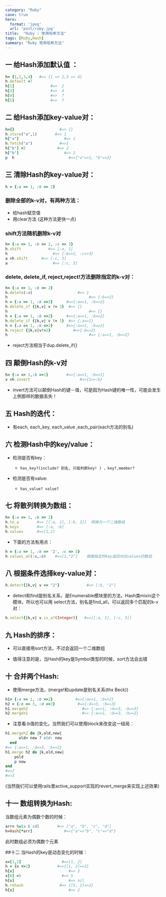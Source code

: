 ```yaml
---
category: "Ruby"
cave: true
hero:
  format: 'jpeg'
  url: 'post/ruby.jpg'
title:  "Ruby : 常用哈希方法"
tags: [Ruby,Hash]
summary: "Ruby 常用哈希方法"
---
```

## 一 给Hash添加默认值 ：

```ruby
h= {1,2,3,4}   #=> {1 => 2,3 => 4}
h.default =7
h[1]                #=>  2
h[3]                #=>  4
h[4]                #=>  7
h[5]                #=>  7
```

## 二 给Hash添加key-value对：

```ruby
h={}                    #=> {}
h.store("a",1)        #=> 1
h["a"]                    #=> 1
h.fetch("a")            #=>1
h["b"] =2              #=> 2
h["b"]                    #=> 2
p  h                        #=>{"a"=>1, "b"=>2}
```

## 三 清除Hash的key-value对：

```ruby
h = {:a => 1, :b => 2}
```

### 删除全部的k-v对，有两种方法：
* 给hash赋空值
* 用clear方法  (这种方法更快一点)

### shift方法随机删除k-v对

```ruby
h= {:a => 1, :b => 2, :c => 3}
h.shift            #=> [:a, 1]
h                    #=> {:b=>2, :c=>3}
a =h.shift      #=> [:c, 3]
a                    #=> [:c, 3]
```

### delete, delete_if, reject,reject!方法删除指定的k-v对：

```ruby
h= {:a => 1, :b => 2}
h.delete(:a)                    #=> 1
h                                    #=> {:b=>2}
h = {:a => 1, :b =>2}      #=>{:a=>1, :b=>2}
h.delete_if {|k,v| v != 3}  #=> {}
h                                    #=> {}
h = {:a => 1, :b =>2}      #=>{:a=>1, :b=>2}
h.delete_if {|k,v| v != 1}  #=> {:a=>1}
h = {:a => 1, :b =>2}      #=>{:a=>1, :b=>2}
h.reject {|k,v|v!=2}          #=>{:b=>2}
h                                    #=> {:a=>1, :b=>2}
```

* reject方法相当于dup.delete_if{}

## 四 颠倒Hash的k-v对

```ruby
h= {:a => 1,:b =>1}        #=>{:a=>1, :b=>1}
x =h.invert                      #=>{1=>:b}
```

* invert方法可以颠倒Hash的键－值，可是因为Hash键的唯一性，可能会发生上例那样的数据丢失！

## 五  Hash的迭代：

* 有each, each_key, each_value ,each_pair(each方法的别名)

## 六 检测Hash中的key/value：

* 检测是否有key：

    * `has_key?(include? 别名, 只能判断key! ) ，key?,member? `

* 检测是否有value:

    * `has_value? value?`

## 七 将散列转换为数组：

```ruby
h= {:a => 1, :b => 2}
h.to_a        #=> [[:a, 1], [:b, 2]]  转换为一个二维数组
h.keys        #=> [:a, :b]
h.values      #=>[1,2]
```

* 下面的方法有用点：

```ruby
h = {:a => 1, :b => '2', :c => 5}
h.values_at(:a,:b)    #=>[1,"2"]    根据指定的key返回对应values的数组
```

## 八 根据条件选择key-value对：

```ruby
h.detect{|k,v| v == "2"}            #=> [:b, "2"]
```

* detect和find是别名关系，是Enumerable模块里的方法，Hash类mixin这个模块，所以也可以用 select方法，别名是find_all，可以返回多个匹配的k-v对：

```ruby
h.select{|k,v| v.is_a?(Integer)}   #=>[[:a, 1], [:c, 5]]
```


## 九  Hash的排序：

* 可以直接用sort方法，不过会返回一个二维数组

* 值得注意的是，当Hash的key是Symbol类型的时候，sort方法会出错

## 十  合并两个Hash:

* 使用merge方法，(merge!和update是别名关系(thx Beck))

```ruby
h1= {:a => 1, :b =>2}          #=>{:a=>1, :b=>2}
h2 = {:b => 3, :d =>3}          #=>{:d=>3, :b=>3}
h1.mergeh2                        #=> {:a=>1, :d=>3, :b=>3}
h2.mergeh1                        #=> {:a=>1, :d=>3, :b=>2}
```

* 注意看:b值的变化，当然我们可以使用block来改变这一结局：

```ruby
h1.mergeh2 do |k,old,new|
      old< new ? old: new
  end
#=> {:a=>1, :d=>3, :b=>2}
h1.merge h2 do |k,old,new|
    pold
    p new
end
#=>2
#=>3
```

 (当然我们可以使用rails里active_support实现的revert_merge来实现上述效果)

## 十一  数组转换为Hash:
当数组元素为偶数个数的时候：

```ruby
arr= %w[a b cd]        #=> ["a", "b", "c", "d"]
h=Hash[*arr]              #=>{"a"=>"b", "c"=>"d"}
```

此时数组必须为偶数个元素

##十二 当Hash的key是动态变化的时候：

```ruby
x=[1,2]                  #=>[1, 2]
h = {x =>2}            #=>{[1, 2]=>2}
h[x]                        #=> 2
x[0] =5                  #=> 5
h[x]                        #=> nil
h.rehash                #=> {[5, 2]=>2}
h[x]                        #=> 2
```
